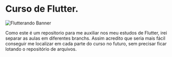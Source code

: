 # **Curso de Flutter.**

![Flutterando Banner](https://secure.meetupstatic.com/photos/event/2/9/b/e/600_490450686.jpeg)

Como este é um repositorio para me auxiliar nos meu estudos de Flutter, irei separar as aulas em diferentes branchs. Assim acredito que seria mais fácil conseguir me localizar em cada parte do curso no futuro, sem precisar ficar lotando o repositório de arquivos.

